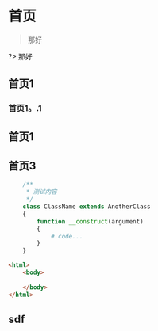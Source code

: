 # 首页
> 那好

?> 那好


## 首页1
### 首页1。.1
## 首页1
## 首页3

```php
	/**
	 * 测试内容
	 */
	class ClassName extends AnotherClass
	{
		function __construct(argument)
		{
			# code...
		}
	}
```

```html
<html>
	<body>
		
	</body>
</html>

```



## sdf